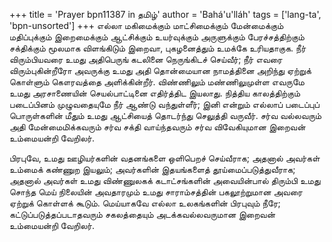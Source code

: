 +++
title = 'Prayer bpn11387 in தமிழ்'
author = 'Bahá'u'lláh'
tags = ['lang-ta', 'bpn-unsorted']
+++
எல்லா மகிமைக்கும் மாட்சிமைக்கும் மேன்மைக்கும் மதிப்புக்கும் இறைமைக்கும் ஆட்சிக்கும் உயர்வுக்கும் அருளுக்கும் பேரச்சத்திற்கும் சக்திக்கும் மூலமாக விளங்கிடும் இறைவா, புகழனைத்தும் உமக்கே உரியதாகுக. நீர் விரும்பியவரை உமது அதிபெருங் கடலினை நெருங்கிடச் செய்வீர்; நீர் எவரை விரும்புகின்றீரோ அவருக்கு உமது அதி தொன்மையான நாமத்தினை அறிந்து ஏற்றுக் கொள்ளும் கௌரவத்தை அளிக்கின்றீர். விண்ணிலும் மண்ணிலுமுள்ள எவருமே உமது அரசாணையின் செயல்பாட்டினை எதிர்த்திட இயலாது. நித்திய காலத்திற்கும் படைப்பினம் முழுவதையுமே நீர் ஆண்டு வந்துள்ளீர்; இனி என்றும் எல்லாப் படைப்புப் பொருள்களின் மீதும் உமது ஆட்சியைத் தொடர்ந்து செலுத்தி வருவீர். சர்வ வல்லவரும் அதி மேன்மைமிக்கவரும் சர்வ சக்தி வாய்ந்தவரும் சர்வ விவேகியுமான இறைவன் உம்மையன்றி வேறிலர். 

பிரபுவே, உமது ஊழியர்களின் வதனங்களை ஒளிபெறச் செய்வீராக; அதனால் அவர்கள் உம்மைக் கண்ணுற இயலும்; அவர்களின் இதயங்களைத் தூய்மைப்படுத்துவீராக; அதனால் அவர்கள் உமது விண்ணுலகக் கடாட்சங்களின் அவையின்பால் திரும்பி உமது சொந்த மெய் நிலையின் அவதாரமும் உமது சாராம்சத்தின் பகலூற்றுமான அவரை ஏற்றுக் கொள்ளக் கூடும். மெய்யாகவே எல்லா உலகங்களின் பிரபுவும் நீரே; கட்டுப்படுத்தப்படாதவரும் சகலத்தையும் அடக்கவல்லவருமான இறைவன் உம்மையன்றி வேறிலர்.
